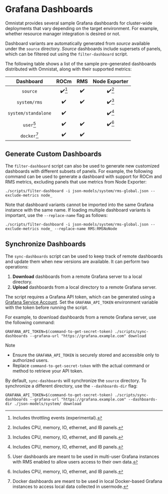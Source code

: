 # Grafana Dashboards

Omnistat provides several sample Grafana dashboards for cluster-wide
deployments that vary depending on the target environment. For example,
whether resource manager integration is desired or not.

Dashboard variants are automatically generated from *source* available under
the `source` directory. *Source* dashboards include supersets of panels, which
can be filtered out using the `filter-dashboard` script.

The following table shows a list of the sample pre-generated dashboards
distributed with Omnistat, along with their supported metrics:

| Dashboard           | ROCm                   | RMS                | Node Exporter          |
| :---:               | :---:                  | :---:              | :---:                  |
| `source`            | :heavy_check_mark:[^1] | :heavy_check_mark: | :heavy_check_mark:[^2] |
| `system/rms`        | :heavy_check_mark:     | :heavy_check_mark: | :heavy_check_mark:[^2] |
| `system/standalone` | :heavy_check_mark:     |                    | :heavy_check_mark:[^2] |
| `user`[^3]          | :heavy_check_mark:     | :heavy_check_mark: | :heavy_check_mark:[^2] |
| `docker`[^4]        | :heavy_check_mark:     | :heavy_check_mark: |                        |

[^1]: Includes throttling events (experimental).
[^2]: Includes CPU, memory, IO, ethernet, and IB panels.
[^3]: User dashboards are meant to be used in multi-user Grafana instances
      with RMS enabled to allow users access to their own data.
[^4]: Docker dashboards are meant to be used in local Docker-based Grafana
      instances to access local data collected in usermode.

## Generate Custom Dashboards

The `filter-dashboard` script can also be used to generate new customized
dashboards with different subsets of panels. For example, the following command
can be used to generate a dashboard with support for ROCm and RMS metrics,
excluding panels that use metrics from Node Exporter:

```
./scripts/filter-dashboard -i json-models/system/rms-global.json --exclude-metrics node_
```

Note that dashboard variants cannot be imported into the same Grafana instance
with the same name.  If loading multiple dashboard variants is important, use
the `--replace-name` flag as follows:

```
./scripts/filter-dashboard -i json-models/system/rms-global.json --exclude-metrics node_ --replace-name RMS:RMSNoNode
```

## Synchronize Dashboards

The `sync-dashboards` script can be used to keep track of remote dashboards and
update them when new versions are available. It can perform two operations:
 1. **Download** dashboards from a remote Grafana server to a local directory.
 2. **Upload** dashboards from a local directory to a remote Grafana server.

The script requires a Grafana API token, which can be generated using a [Grafana
Service Account](https://grafana.com/docs/grafana/latest/administration/service-accounts/).
Set the `GRAFANA_API_TOKEN` environment variable with the token before running
the script.

For example, to download dashboards from a remote Grafana server, use the
following command:
```
GRAFANA_API_TOKEN=$(command-to-get-secret-token) ./scripts/sync-dashboards --grafana-url "https://grafana.example.com" download
```

> [!NOTE]
> - Ensure the `GRAFANA_API_TOKEN` is securely stored and accessible only to
>   authorized users.
> - Replace `command-to-get-secret-token` with the actual command or method to
>   retrieve your API token.

By default, `sync-dashboards` will synchronize the `source` directory. To
synchronize a different directory, use the `--dashboards-dir` flag:
```
GRAFANA_API_TOKEN=$(command-to-get-secret-token) ./scripts/sync-dashboards --grafana-url "https://grafana.example.com" --dashboards-dir ./json-models/system/ download
```
